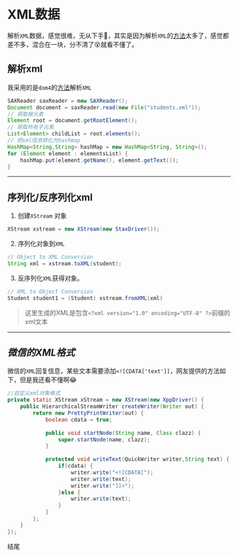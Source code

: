 # XML数据

解析`XML`数据，感觉很难，无从下手:speak_no_evil:，其实是因为解析`XML`的[方法](https://www.cnblogs.com/c-xiaohai/p/6796116.html)太多了，感觉都差不多，混合在一块，分不清了:dizzy_face:就看不懂了。

<!--more-->

## 解析xml

我采用的是`dom4`的[方法](http://www.51gjie.com/java/739.html)解析`XML`

```java
SAXReader saxReader = new SAXReader();
Document document = saxReader.read(new File("students.xml"));
// 获取根元素
Element root = document.getRootElement();
// 获取所有子元素
List<Element> childList = root.elements();
// 把xml信息转化为hashmap
HashMap<String,String> hashMap = new HashMap<String, String>();
for (Element element : elementsList) {
    hashMap.put(element.getName(), element.getText());
}
```

<hr>

## 序列化/反序列化xml

1. 创建`XStream` 对象

```java
XStream xstream = new XStream(new StaxDriver());
```

2. 序列化对象到`XML`

```java
// Object to XML Conversion
String xml = xstream.toXML(student);
```

3. 反序列化`XML`获得对象。

```java
// XML to Object Conversion
Student student1 = (Student) xstream.fromXML(xml)
```

> 这里生成的XML是包含`<?xml version="1.0" encoding="UTF-8" ?>`前缀的xml文本

<hr>

## _微信的XML格式_
微信的`XML`回复信息，某些文本需要添加`<![CDATA['text']]`，网友提供的方法如下，但是我还看不懂啊:joy:

```java
//自定义xml对象格式
private static XStream xStream = new XStream(new XppDriver() {
	public HierarchicalStreamWriter createWriter(Writer out) {
		return new PrettyPrintWriter(out) {
			boolean cdata = true;
			
			public void startNode(String name, Class clazz) {
				super.startNode(name, clazz);
			}
			
			protected void writeText(QuickWriter writer,String text) {
				if(cdata) {
					writer.write("<![CDATA[");
					writer.write(text);
					writer.write("]]>");
				}else {
					writer.write(text);
				}
			}
		};	
	}		
});
```

结尾